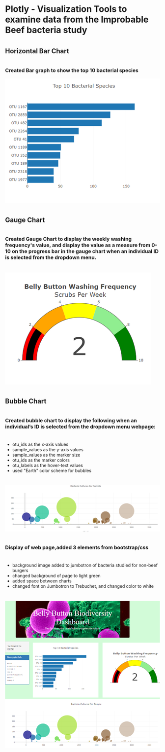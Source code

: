 # Plotly - Visualization Tools to examine data from the Improbable Beef bacteria study
#
## Horizontal Bar Chart
#
### Created Bar graph to show the top 10 bacterial species
![bar chart](https://github.com/jcsargis00/plotlydiploy/blob/main/images/bar.PNG)
#
## Gauge Chart
#
### Created Gauge Chart to display the weekly washing frequency's value, and display the value as a measure from 0-10 on the progress bar in the gauge chart when an individual ID is selected from the dropdown menu.
#
![gauge chart](https://github.com/jcsargis00/plotlydiploy/blob/main/images/gauge.PNG)
#
## Bubble Chart
#
### Created bubble chart to display the following when an individual’s ID is selected from the dropdown menu webpage:
#
* otu_ids as the x-axis values
* sample_values as the y-axis values
* sample_values as the marker size
* otu_ids as the marker colors
* otu_labels as the hover-text values
* used "Earth" color scheme for bubbles
#
![bubble chart](https://github.com/jcsargis00/plotlydiploy/blob/main/images/bubbles.PNG)
#
### Display of web page,added 3 elements from bootstrap/css
#
* background image added to jumbotron of bacteria studied for non-beef burgers
* changed background of page to light green
* added space between charts
* changed font on Jumbotron to Trebuchet, and changed color to white
#
![whole page](https://github.com/jcsargis00/plotlydiploy/blob/main/images/page.PNG)